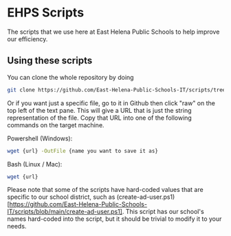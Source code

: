 # EHPS Scripts
The scripts that we use here at East Helena Public Schools to help improve our efficiency.

## Using these scripts
You can clone the whole repository by doing
```bash
git clone https://github.com/East-Helena-Public-Schools-IT/scripts/tree/main
```
Or if you want just a specific file, go to it in Github then click "raw" on the top left of the text pane. This will give a URL that is just the string representation of the file. Copy that URL into one of the following commands on the target machine.

Powershell (Windows):
```bash
wget {url} -OutFile {name you want to save it as}
```
Bash (Linux / Mac):
```bash
wget {url}
```

Please note that some of the scripts have hard-coded values that are specific to our school district, such as (create-ad-user.ps1)[https://github.com/East-Helena-Public-Schools-IT/scripts/blob/main/create-ad-user.ps1]. This script has our school's names hard-coded into the script, but it should be trivial to modify it to your needs.